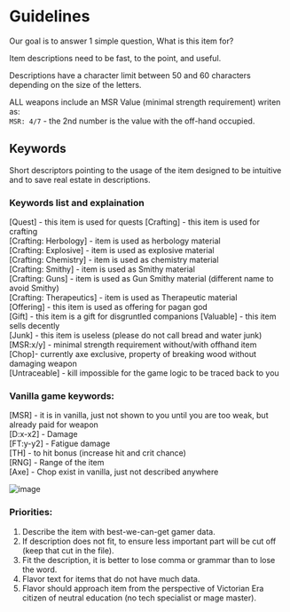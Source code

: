 # Guidelines
Our goal is to answer 1 simple question, What is this item for?

Item descriptions need to be fast, to the point, and useful.

Descriptions have a character limit between 50 and 60 characters depending on the size of the letters.

ALL weapons include an MSR Value (minimal strength requirement) writen as:  
`MSR: 4/7` - the 2nd number is the value with the off-hand occupied.

## Keywords

Short descriptors pointing to the usage of the item designed to be intuitive and to save real estate in descriptions.

### Keywords list and explaination
[Quest] - this item is used for quests
[Crafting] - this item is used for crafting  
[Crafting: Herbology] - item is used as herbology material  
[Crafting: Explosive] - item is used as explosive material  
[Crafting: Chemistry] - item is used as chemistry material  
[Crafting: Smithy] - item is used as Smithy material  
[Crafting: Guns] - item is used as Gun Smithy material (different name to avoid Smithy)  
[Crafting: Therapeutics] - item is used as Therapeutic material  
[Offering] - this item is used as offering for pagan god  
[Gift] - this item is a gift for disgruntled companions 
[Valuable] - this item sells decently  
[Junk] - this item is useless (please do not call bread and water junk)  
[MSR:x/y] - minimal strength requirement without/with offhand item  
[Chop]- currently axe exclusive, property of breaking wood without damaging weapon  
[Untraceable] - kill impossible for the game logic to be traced back to you  

### Vanilla game keywords:

[MSR] - it is in vanilla, just not shown to you until you are too weak, but already paid for weapon    
[D:x-x2] - Damage    
[FT:y-y2] - Fatigue damage  
[TH] - to hit bonus (increase hit and crit chance)     
[RNG] - Range of the item  
[Axe] - Chop exist in vanilla, just not described anywhere  

![image](https://github.com/user-attachments/assets/903f90ea-efeb-4d64-9d17-6b1a72b5e1f0)

### Priorities:
1. Describe the item with best-we-can-get gamer data.
2. If description does not fit, to ensure less important part will be cut off (keep that cut in the file).
3. Fit the description, it is better to lose comma or grammar than to lose the word.
4. Flavor text for items that do not have much data.
5. Flavor should approach item from the perspective of Victorian Era citizen of neutral education (no tech specialist or mage master).
